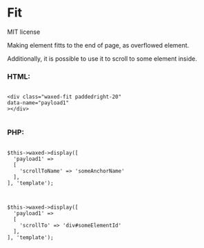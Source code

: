# Fit

MIT license

Making element fitts to the end of page, as overflowed element.

Additionally, it is possible to use it to scroll to some element inside.


### HTML:

```

<div class="waxed-fit paddedright-20"
data-name="payload1"
></div>


```

### PHP:

```

$this->waxed->display([
  'payload1' =>
  [
    'scrollToName' => 'someAnchorName'
  ],
], 'template');


```


```

$this->waxed->display([
  'payload1' =>
  [
    'scrollTo' => 'div#someElementId'
  ],
], 'template');


```

